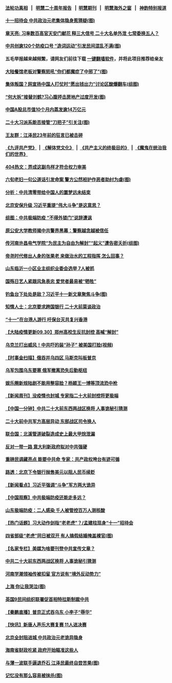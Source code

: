 #### [法轮功真相](https://github.com/gfw-breaker/truth/blob/master/README.md?t=0) &nbsp;&nbsp;|&nbsp;&nbsp; [明慧二十周年报告](https://github.com/gfw-breaker/mh-reports/blob/master/README.md?t=0) &nbsp;&nbsp;|&nbsp;&nbsp;[明慧期刊](https://github.com/gfw-breaker/mh-qikan) &nbsp;&nbsp;|&nbsp;&nbsp; [明慧海外之窗](https://github.com/gfw-breaker/mh-news/blob/master/README.md?t=0) &nbsp;&nbsp;|&nbsp;&nbsp; [神韵特别报道](https://github.com/gfw-breaker/mh-news/blob/master/shenyun.md?t=0)
#### [ 十一招待会 中共政治元老集体隐身惹猜疑(图)](https://github.com/gfw-breaker/banned-news1/blob/master/pages/p2/1018039.md)
#### [ 章天亮: 习率数百高官天安门献花 释三大信号 二十大名单外泄 七常委换五人？](https://github.com/gfw-breaker/banned-news1/blob/master/pages/soh5/658812.md)
#### [ 中共创逾120个防疫口号 “造词运动”引发民间混乱不满(图)](https://github.com/gfw-breaker/banned-news1/blob/master/pages/p1/1018084.md)
#### 五毛举报越来越频繁，请网友们前往下载 [一键翻墙软件](https://github.com/gfw-breaker/ssr-accounts)，并将此项目推荐给亲友
#### [ 大陆餐馆老板对警察怒吼“你们都魔症了中邪了”(图)](https://github.com/gfw-breaker/banned-news1/blob/master/pages/p1/1018087.md)
#### [ 集体叛国？网宣扬中国人打仗时“愿出钱出力”讨论区酸爆翻车(组图)](https://github.com/gfw-breaker/banned-news1/blob/master/pages/p1/1018018.md)
#### [ “何大拆”接替刘鹤?习心腹抨击房地产过度开发(图)](https://github.com/gfw-breaker/banned-news1/blob/master/pages/p2/1018031.md)
#### [ 中国A股总市值10个月内蒸发逾14万亿元](https://github.com/gfw-breaker/banned-news1/blob/master/pages/nsc413/n13836954.md)
#### [ 二十大习派系能否接管“刀把子”引关注(图)](https://github.com/gfw-breaker/banned-news1/blob/master/pages/p2/1018041.md)
#### [ 王友群：江泽民23年前的狂言已被击碎](https://github.com/gfw-breaker/banned-news1/blob/master/pages/nsc413/n13836529.md)
#### [《九评共产党》](https://github.com/begood0513/9ping.md/blob/master/README.md) &nbsp;|&nbsp; [《解体党文化》](../../../../jtdwh.md/blob/master/README.md)  &nbsp;|&nbsp; [《共产主义的终极目的》](../../../../gczydzjmd.md/blob/master/README.md) &nbsp;|&nbsp; [《魔鬼在统治我们的世界》](../../../../mgztzwmdsj.md/blob/master/README.md) 
#### [ 404热文：弄成这副鸟样才符合权力审美](https://github.com/gfw-breaker/banned-news1/blob/master/pages/prog204/a103541439.md)
#### [ 六旬老妇一句公道话引发命案 警方公然袒护作恶者助纣为虐(图)](https://github.com/gfw-breaker/banned-news1/blob/master/pages/p1/1017919.md)
#### [ 分析：中共清零带给中国人的噩梦远未结束](https://github.com/gfw-breaker/banned-news1/blob/master/pages/nsc413/n13836961.md)
#### [ 北京安保升级 习近平重提“伟大斗争”是这意思？](https://github.com/gfw-breaker/banned-news1/blob/master/pages/soh5/658740.md)
#### [ 组图：中共极端防疫 “不得外锁门”说辞遭讽](https://github.com/gfw-breaker/banned-news1/blob/master/pages/nsc413/n13836847.md)
#### [ 原公安大学教师揭中共警界黑幕：警察越贪越被信任](https://github.com/gfw-breaker/banned-news1/blob/master/pages/soh5/658773.md)
#### [ 传河南许昌电气学院“为民主为自由为解封”“起义”遭告密夭折(组图)](https://github.com/gfw-breaker/banned-news1/blob/master/pages/p1/1018046.md)
#### [ 帝尧时代修出人身的张果老 来做治水的工程指挥 怎么回事？](https://github.com/gfw-breaker/banned-news1/blob/master/pages/soh4/392599.md)
#### [ 山东临沂一小区业主组织业委会选举 7人被抓](https://github.com/gfw-breaker/banned-news1/blob/master/pages/nsc413/n13836918.md)
#### [ 国殇日艺人紧跟风急表忠 爱党者最易被“牺牲”](https://github.com/gfw-breaker/banned-news1/blob/master/pages/prog204/a103541649.md)
#### [ 钓鱼台下处处是敌？习近平十一新文章聚焦斗争(图)](https://github.com/gfw-breaker/banned-news1/blob/master/pages/p2/1017965.md)
#### [ 知情人士：北京要求跨国银行 二十大前莫谈政治](https://github.com/gfw-breaker/banned-news1/blob/master/pages/prog204/a103541839.md)
#### [ “十一”在台港人游行 吁保台灭共复兴香港](https://github.com/gfw-breaker/banned-news1/blob/master/pages/nsc413/n13836819.md)
#### [ 【大陆疫情更新09.30】郑州高校生反抗封控 高喊“解封”](https://github.com/gfw-breaker/banned-news1/blob/master/pages/prog204/a103516523.md)
#### [ 乌克兰打出威风！中共吓的装“孙子” 被美国打脸(视频)](https://github.com/gfw-breaker/banned-news1/blob/master/pages/p2/999615.md)
#### [ 【时事金扫描】俄吞并乌四区 马斯克叫板普京](https://github.com/gfw-breaker/banned-news1/blob/master/pages/nsc418/n13836782.md)
#### [ 乌军包围乌东要塞 俄军撤离恐失后勤枢纽](https://github.com/gfw-breaker/banned-news1/blob/master/pages/nf4514/n13836820.md)
#### [ 娱乐圈新规陆剧不能用整容脸？杨颖王一博等顶流恐中枪](https://github.com/gfw-breaker/banned-news1/blob/master/pages/soh5/658809.md)
#### [ 【新闻周刊】没疫情也封城 专家指二十大前封控将更极端](https://github.com/gfw-breaker/banned-news1/blob/master/pages/prog204/a103541704.md)
#### [ 【中国一分钟】中共二十大前东西两战区换将 人事诡秘引猜测](https://github.com/gfw-breaker/banned-news1/blob/master/pages/prog204/a103541645.md)
#### [ 二十大前中共军方高层异动 东部战区司令换人](https://github.com/gfw-breaker/banned-news1/blob/master/pages/prog204/a103541279.md)
#### [ 联合国：北溪管道破裂造成史上最大甲烷泄漏](https://github.com/gfw-breaker/banned-news1/blob/master/pages/nsc418/n13836846.md)
#### [ 反对一带一路 意大利新政府拟对中共强硬](https://github.com/gfw-breaker/banned-news1/blob/master/pages/nf4514/n13836853.md)
#### [ 重磅民调藏亮点 能要中共命 专家：共产政权垮台有迹可循](https://github.com/gfw-breaker/banned-news1/blob/master/pages/soh186/658770.md)
#### [ 路透：北京下令银行抛售美元以阻人民币续贬](https://github.com/gfw-breaker/banned-news1/blob/master/pages/prog204/a103541447.md)
#### [ 【新闻看点】习近平强调“斗争”军方两大诡异](https://github.com/gfw-breaker/banned-news1/blob/master/pages/nsc413/n13836385.md)
#### [ 【中国观察】中共极端防疫还能走多远？](https://github.com/gfw-breaker/banned-news1/blob/master/pages/nf4514/n13835529.md)
#### [ 山东极端防疫：二人感染 千人被管控百万人测核酸](https://github.com/gfw-breaker/banned-news1/blob/master/pages/prog204/a103541601.md)
#### [ 【热门话题】习大动作剑指“老老虎”？/孟建柱现身“十一”招待会](https://github.com/gfw-breaker/banned-news1/blob/master/pages/prog204/a103541354.md)
#### [ 四省部级“老虎”同日被双开 有人搞假结婚掩盖裸官(图)](https://github.com/gfw-breaker/banned-news1/blob/master/pages/p2/1017939.md)
#### [ 【名家专栏】美媒为啥要刊登中共宣传文章？](https://github.com/gfw-breaker/banned-news1/blob/master/pages/nsc413/n13836801.md)
#### [ 中共二十大前东西两战区换将 人事诡秘引猜测](https://github.com/gfw-breaker/banned-news1/blob/master/pages/nsc413/n13836700.md)
#### [ 河南学潮领袖传被扣留 官方说有“境外反动势力”](https://github.com/gfw-breaker/banned-news1/blob/master/pages/soh5/658695.md)
#### [ 上海 你让我哭泣(图)](https://github.com/gfw-breaker/banned-news1/blob/master/pages/p4/1018089.md)
#### [ 英国9民间组织联署促首相特拉斯制裁中共](https://github.com/gfw-breaker/banned-news1/blob/master/pages/nsc413/n13836933.md)
#### [ 【秦鹏直播】普京正式吞乌东 小李子“辱华”](https://github.com/gfw-breaker/banned-news1/blob/master/pages/nsc413/n13836434.md)
#### [ 【快讯】新唐人声乐大赛复赛 11人进决赛](https://github.com/gfw-breaker/banned-news1/blob/master/pages/nf4514/n13836941.md)
#### [ 北京全封阻进城 中共政治元老诡异隐身](https://github.com/gfw-breaker/banned-news1/blob/master/pages/soh5/658686.md)
#### [ 海南省财政吃紧 政府开始瞄准这些人](https://github.com/gfw-breaker/banned-news1/blob/master/pages/soh5/658614.md)
#### [ 与薄一波联手逼退乔石 江泽民最终自尝苦果(图)](https://github.com/gfw-breaker/banned-news1/blob/master/pages/p6/1017865.md)
#### [ 记忆没有那么容易被抹杀(图)](https://github.com/gfw-breaker/banned-news1/blob/master/pages/p4/1018093.md)
